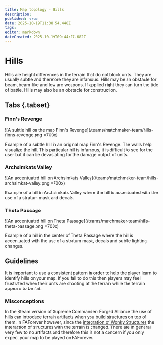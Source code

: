 ```yaml
---
title: Map topology - Hills
description: 
published: true
date: 2025-10-19T11:38:54.448Z
tags: 
editor: markdown
dateCreated: 2025-10-19T09:44:17.682Z
---
```


# Hills

Hills are height differences in the terrain that do not block units. They are usually subtle and therefore they are infamous. Hills may be an obstacle for beam, beam-like and low arc weapons. If applied right they can turn the tide of battle. Hills may also be an obstacle for construction.

## Tabs {.tabset}
### Finn's Revenge

![A subtle hill on the map Finn's Revenge](/teams/matchmaker-team/hills-finns-revenge.png =700x)

Example of a subtle hill in an original map Finn's Revenge. The walls help visualize the hill. This particular hill is infamous, it is difficult to see for the user but it can be devastating for the damage output of units.

### Archsimkats Valley

![An accentuated hill on Archsimkats Valley](/teams/matchmaker-team/hills-archsimkat-valley.png =700x)

Example of a hill in Archsimkats Valley where the hill is accentuated with the use of a stratum mask and decals. 

### Theta Passage

![An accentuated hill on Theta Passage](/teams/matchmaker-team/hills-theta-passage.png =700x)

Example of a hill in the center of Theta Passage where the hill is accentuated with the use of a stratum mask, decals and subtle lighting changes.

## Guidelines

It is important to use a consistent pattern in order to help the player learn to identify hills on your map. If you fail to do this then players may feel frustrated when their units are shooting at the terrain while the terrain appears to be flat. 

### Misconceptions

In the Steam version of Supreme Commander: Forged Alliance the use of hills can introduce terrain artifacts when you build structures on top of them. In FAForever however, since the [integration of Wonky Structures](https://github.com/FAForever/fa/pull/4584) the interaction of structures with the terrain is changed. There are in general very few to no artifacts and therefore this is not a concern if you only expect your map to be played on FAForever.
